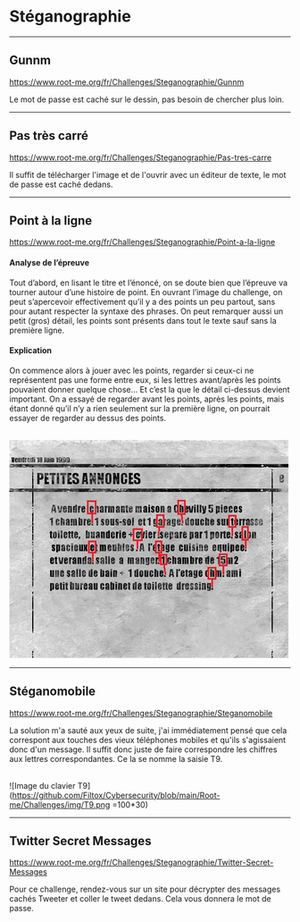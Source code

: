 # Stéganographie


---
## Gunnm


https://www.root-me.org/fr/Challenges/Steganographie/Gunnm

Le mot de passe est caché sur le dessin, pas besoin de chercher plus loin.

---
## Pas très carré


https://www.root-me.org/fr/Challenges/Steganographie/Pas-tres-carre

Il suffit de télécharger l'image et de l'ouvrir avec un éditeur de texte, le mot de passe est caché dedans.

---
## Point à la ligne


https://www.root-me.org/fr/Challenges/Steganographie/Point-a-la-ligne

#### Analyse de l’épreuve

Tout d’abord, en lisant le titre et l’énoncé, on se doute bien que l’épreuve va tourner autour d’une histoire de point. En ouvrant l’image du challenge, on peut s’apercevoir effectivement qu’il y a des points un peu partout, sans pour autant respecter la syntaxe des phrases. On peut remarquer aussi un petit (gros) détail, les points sont présents dans tout le texte sauf sans la première ligne.

#### Explication

On commence alors à jouer avec les points, regarder si ceux-ci ne représentent pas une forme entre eux, si les lettres avant/après les points pouvaient donner quelque chose... Et c’est la que le détail ci-dessus devient important. On a essayé de regarder avant les points, après les points, mais étant donné qu’il n’y a rien seulement sur la première ligne, on pourrait essayer de regarder au dessus des points.<br/><br/>

![Image du challenge](https://github.com/Filtox/Cybersecurity/blob/main/Root-me/Challenges/img/journal.jpg)

---
## Stéganomobile


https://www.root-me.org/fr/Challenges/Steganographie/Steganomobile

La solution m'a sauté aux yeux de suite, j'ai immédiatement pensé que cela correspont aux touches des vieux téléphones mobiles et qu'ils s'agissaient donc d'un message. Il suffit donc juste de faire correspondre les chiffres aux lettres correspondantes. Ce la se nomme la saisie T9.<br/><br/>

![Image du clavier T9](https://github.com/Filtox/Cybersecurity/blob/main/Root-me/Challenges/img/T9.png =100*30)

---
## Twitter Secret Messages


https://www.root-me.org/fr/Challenges/Steganographie/Twitter-Secret-Messages

Pour ce challenge, rendez-vous sur un site pour décrypter des messages cachés Tweeter et coller le tweet dedans. Cela vous donnera le mot de passe.